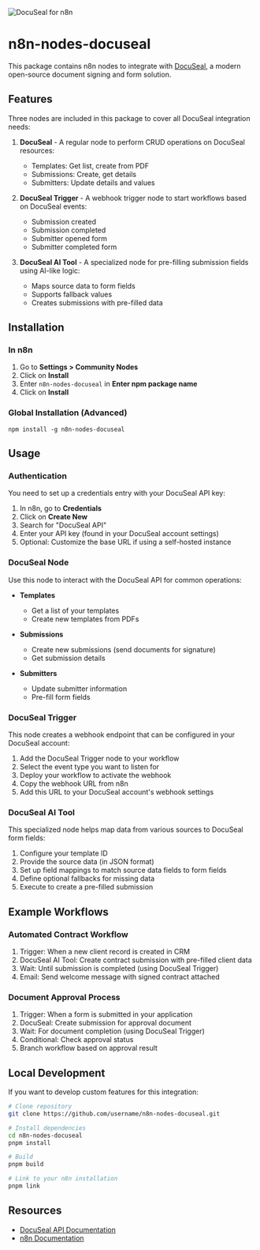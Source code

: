 ![DocuSeal for n8n](https://user-images.githubusercontent.com/10284570/173569848-c624317f-42b1-45a6-ab09-f0ea3c247648.png)

# n8n-nodes-docuseal

This package contains n8n nodes to integrate with [DocuSeal](https://www.docuseal.co/), a modern open-source document signing and form solution.

## Features

Three nodes are included in this package to cover all DocuSeal integration needs:

1. **DocuSeal** - A regular node to perform CRUD operations on DocuSeal resources:
   - Templates: Get list, create from PDF
   - Submissions: Create, get details
   - Submitters: Update details and values

2. **DocuSeal Trigger** - A webhook trigger node to start workflows based on DocuSeal events:
   - Submission created
   - Submission completed
   - Submitter opened form
   - Submitter completed form

3. **DocuSeal AI Tool** - A specialized node for pre-filling submission fields using AI-like logic:
   - Maps source data to form fields
   - Supports fallback values
   - Creates submissions with pre-filled data

## Installation

### In n8n

1. Go to **Settings > Community Nodes**
2. Click on **Install**
3. Enter `n8n-nodes-docuseal` in **Enter npm package name**
4. Click on **Install**

### Global Installation (Advanced)

```
npm install -g n8n-nodes-docuseal
```

## Usage

### Authentication

You need to set up a credentials entry with your DocuSeal API key:

1. In n8n, go to **Credentials**
2. Click on **Create New**
3. Search for "DocuSeal API"
4. Enter your API key (found in your DocuSeal account settings)
5. Optional: Customize the base URL if using a self-hosted instance

### DocuSeal Node

Use this node to interact with the DocuSeal API for common operations:

- **Templates**
  - Get a list of your templates
  - Create new templates from PDFs

- **Submissions**
  - Create new submissions (send documents for signature)
  - Get submission details

- **Submitters**
  - Update submitter information
  - Pre-fill form fields

### DocuSeal Trigger

This node creates a webhook endpoint that can be configured in your DocuSeal account:

1. Add the DocuSeal Trigger node to your workflow
2. Select the event type you want to listen for
3. Deploy your workflow to activate the webhook
4. Copy the webhook URL from n8n
5. Add this URL to your DocuSeal account's webhook settings

### DocuSeal AI Tool

This specialized node helps map data from various sources to DocuSeal form fields:

1. Configure your template ID
2. Provide the source data (in JSON format)
3. Set up field mappings to match source data fields to form fields
4. Define optional fallbacks for missing data
5. Execute to create a pre-filled submission

## Example Workflows

### Automated Contract Workflow

1. Trigger: When a new client record is created in CRM
2. DocuSeal AI Tool: Create contract submission with pre-filled client data
3. Wait: Until submission is completed (using DocuSeal Trigger)
4. Email: Send welcome message with signed contract attached

### Document Approval Process

1. Trigger: When a form is submitted in your application
2. DocuSeal: Create submission for approval document
3. Wait: For document completion (using DocuSeal Trigger)
4. Conditional: Check approval status
5. Branch workflow based on approval result

## Local Development

If you want to develop custom features for this integration:

```bash
# Clone repository
git clone https://github.com/username/n8n-nodes-docuseal.git

# Install dependencies
cd n8n-nodes-docuseal
pnpm install

# Build
pnpm build

# Link to your n8n installation
pnpm link
```

## Resources

- [DocuSeal API Documentation](https://www.docuseal.co/docs/api)
- [n8n Documentation](https://docs.n8n.io)
